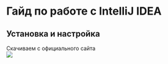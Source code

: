 # Гайд по работе с IntelliJ IDEA
## Установка и настройка
Скачиваем с официального сайта  
![](D:\DiskApps\Programming\GitRepos\Java-projects\Java-projects\IntelliJ_IDEA_guide\readme_src\1.png)